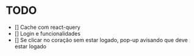# TODO

- [] Cache com react-query
- [] Login e funcionalidades
- [] Se clicar no coração sem estar logado, pop-up avisando que deve estar logado